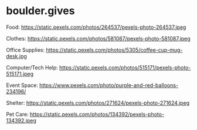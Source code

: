 # boulder.gives

Food: https://static.pexels.com/photos/264537/pexels-photo-264537.jpeg

Clothes: https://static.pexels.com/photos/581087/pexels-photo-581087.jpeg

Office Supplies: https://static.pexels.com/photos/5305/coffee-cup-mug-desk.jpg

Computer/Tech Help: https://static.pexels.com/photos/515171/pexels-photo-515171.jpeg

Event Space: https://www.pexels.com/photo/purple-and-red-balloons-234196/

Shelter: https://static.pexels.com/photos/271624/pexels-photo-271624.jpeg

Pet Care: https://static.pexels.com/photos/134392/pexels-photo-134392.jpeg
